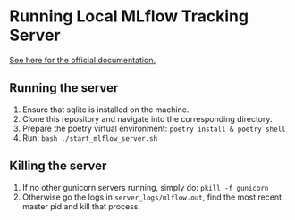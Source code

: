 # Running Local MLflow Tracking Server
[See here for the official documentation.](https://mlflow.org/docs/1.30.1/tracking.html#tracking-server)

## Running the server
1. Ensure that sqlite is installed on the machine.
2. Clone this repository and navigate into the corresponding directory.
3. Prepare the poetry virtual environment: `poetry install & poetry shell`
4. Run: `bash ./start_mlflow_server.sh`

## Killing the server
1. If no other gunicorn servers running, simply do: `pkill -f gunicorn`
2. Otherwise go the logs in `server_logs/mlflow.out`, find the most recent master pid and kill that process.
